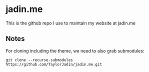 # jadin.me
 This is the github repo I use to maintain my website at jadin.me

## Notes
For cloning including the theme, we need to also grab submodules:
```
git clone --recurse-submodules https://github.com/TaylorJadin/jadin.me.git
```